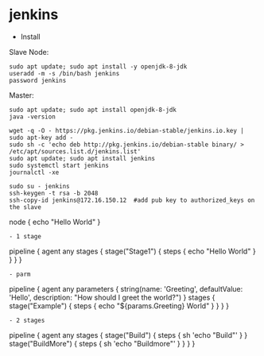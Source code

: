 # jenkins
- Install

Slave Node:
```
sudo apt update; sudo apt install -y openjdk-8-jdk
useradd -m -s /bin/bash jenkins
password jenkins
```

Master:
```
sudo apt update; sudo apt install openjdk-8-jdk
java -version

wget -q -O - https://pkg.jenkins.io/debian-stable/jenkins.io.key | sudo apt-key add -
sudo sh -c 'echo deb http://pkg.jenkins.io/debian-stable binary/ > /etc/apt/sources.list.d/jenkins.list'
sudo apt update; sudo apt install jenkins
sudo systemctl start jenkins
journalctl -xe

sudo su - jenkins
ssh-keygen -t rsa -b 2048
ssh-copy-id jenkins@172.16.150.12  #add pub key to authorized_keys on the slave

```
node {
  echo "Hello World"
}
```
- 1 stage
```
pipeline {
 agent any
 stages {
     stage("Stage1") {
         steps {
             echo "Hello World"
         }
     }
 }
}

```
- parm
```
pipeline {
 agent any
 parameters {
   string(name: 'Greeting', defaultValue: 'Hello', description: "How should I greet the world?")
 }
 stages {
     stage("Example") {
         steps {
             echo "${params.Greeting} World"
         }
     }
 }
}

```
- 2 stages
```
pipeline {
 agent any
 stages {
     stage("Build") {
         steps {
            sh 'echo "Build"'
         }
     }
     stage("BuildMore") {
        steps {
         sh 'echo "Buildmore"'
        }
     }
 }
}
```
